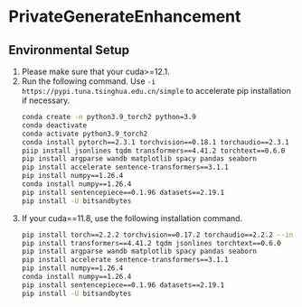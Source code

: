 # PrivateGenerateEnhancement

## Environmental Setup
1. Please make sure that your cuda>=12.1.
2. Run the following command. Use `-i https://pypi.tuna.tsinghua.edu.cn/simple` to accelerate pip installation if necessary.
    ```bash
    conda create -n python3.9_torch2 python=3.9
    conda deactivate
    conda activate python3.9_torch2
    conda install pytorch==2.3.1 torchvision==0.18.1 torchaudio==2.3.1 pytorch-cuda=12.1 -c pytorch -c nvidia
    piip install jsonlines tqdm transformers==4.41.2 torchtext==0.6.0 
    pip install argparse wandb matplotlib spacy pandas seaborn
    pip install accelerate sentence-transformers==3.1.1
    pip install numpy==1.26.4
    conda install numpy==1.26.4
    pip install sentencepiece==0.1.96 datasets==2.19.1
    pip install -U bitsandbytes
    ```
3. If your cuda==11.8, use the following installation command.
    ```bash
    pip install torch==2.2.2 torchvision==0.17.2 torchaudio==2.2.2 --index-url https://download.pytorch.org/whl/cu118 # or use "conda install pytorch==2.2.2 torchvision==0.17.2 torchaudio==2.2.2 pytorch-cuda=11.8 -c pytorch -c nvidia" to install from conda
    pip install transformers==4.41.2 tqdm jsonlines torchtext==0.6.0 
    pip install argparse wandb matplotlib spacy pandas seaborn
    pip install accelerate sentence-transformers==3.1.1
    pip install numpy==1.26.4
    conda install numpy==1.26.4
    pip install sentencepiece==0.1.96 datasets==2.19.1
    pip install -U bitsandbytes
    ```
